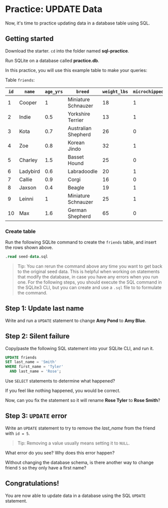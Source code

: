 # Practice: UPDATE Data

Now, it's time to practice updating data in a database table using SQL.

## Getting started

Download the starter. `cd` into the folder named __sql-practice__.

Run SQLite on a database called __practice.db__.

In this practice, you will use this example table to make your queries:

Table `friends`:

| `id` | `name`   | `age_yrs` | `breed`             | `weight_lbs` | `microchipped` |
| ---- | -------- | --------- | ------------------- | ------------ | -------------- |
| 1    | Cooper   | 1         | Miniature Schnauzer | 18           | 1              |
| 2    | Indie    | 0.5       | Yorkshire Terrier   | 13           | 1              |
| 3    | Kota     | 0.7       | Australian Shepherd | 26           | 0              |
| 4    | Zoe      | 0.8       | Korean Jindo        | 32           | 1              |
| 5    | Charley  | 1.5       | Basset Hound        | 25           | 0              |
| 6    | Ladybird | 0.6       | Labradoodle         | 20           | 1              |
| 7    | Callie   | 0.9       | Corgi               | 16           | 0              |
| 8    | Jaxson   | 0.4       | Beagle              | 19           | 1              |
| 9    | Leinni   | 1         | Miniature Schnauzer | 25           | 1              |
| 10   | Max      | 1.6       | German Shepherd     | 65           | 0              |

### Create table

Run the following SQLite command to create the `friends` table, and insert the
rows shown above.

```sql
.read seed-data.sql
```

> Tip: You can rerun the command above any time you want to get back to the
> original seed data. This is helpful when working on statements that modify the
> database, in case you have any errors when you run one.
For the following steps, you should execute the SQL command in the SQLite3 CLI, but you can create and use a `.sql` file to to formulate the command.

## Step 1: Update last name

Write and run a `UPDATE` statement to change **Amy Pond** to **Amy Blue**.

## Step 2: Silent failure

Copy/paste the following SQL statement into your SQLite CLI, and run it.

```sql
UPDATE friends
SET last_name = 'Smith'
WHERE first_name = 'Tyler'
  AND last_name = 'Rose';
```

Use `SELECT` statements to determine what happened?

If you feel like nothing happened, you would be correct. 

Now, can you fix the statement so it will rename **Rose Tyler** to 
**Rose Smith**?

## Step 3: `UPDATE` error

Write an `UPDATE` statement to try to remove the *last_name* from the friend
with `id = 5`.

> Tip: Removing a value usually means setting it to `NULL`.

What error do you see? Why does this error happen?

Without changing the database schema, is there another way to change friend `5`
so they only have a first name?

## Congratulations!

You are now able to update data in a database using the SQL `UPDATE` statement.
